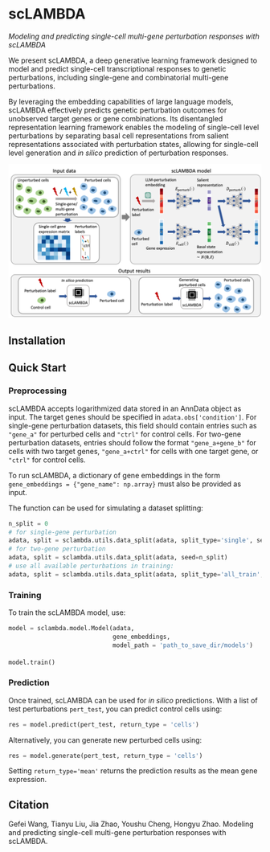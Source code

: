 # scLAMBDA

*Modeling and predicting single-cell multi-gene perturbation responses with scLAMBDA*

We present scLAMBDA, a deep generative learning framework designed to model and predict single-cell transcriptional responses to genetic perturbations, including single-gene and combinatorial multi-gene perturbations. 

By leveraging the embedding capabilities of large language models, scLAMBDA effectively predicts genetic perturbation outcomes for unobserved target genes or gene combinations. Its disentangled representation learning framework enables the modeling of single-cell level perturbations by separating basal cell representations from salient representations associated with perturbation states, allowing for single-cell level generation and *in silico* prediction of perturbation responses. 

![scLAMBDA_overview](https://github.com/gefeiwang/scLAMBDA/blob/main/demos/overview.png)

## Installation

## Quick Start

### Preprocessing
scLAMBDA accepts logarithmized data stored in an AnnData object as input. The target genes should be specified in `adata.obs['condition']`. For single-gene perturbation datasets, this field should contain entries such as `"gene_a"` for perturbed cells and `"ctrl"` for control cells. For two-gene perturbation datasets, entries should follow the format `"gene_a+gene_b"` for cells with two target genes, `"gene_a+ctrl"` for cells with one target gene, or `"ctrl"` for control cells.

To run scLAMBDA, a dictionary of gene embeddings in the form `gene_embeddings = {"gene_name": np.array}` must also be provided as input.

The function can be used for simulating a dataset splitting:
```python
n_split = 0
# for single-gene perturbation
adata, split = sclambda.utils.data_split(adata, split_type='single', seed=n_split)
# for two-gene perturbation
adata, split = sclambda.utils.data_split(adata, seed=n_split)
# use all available perturbations in training:
adata, split = sclambda.utils.data_split(adata, split_type='all_train', seed=n_split)
```
### Training
To train the scLAMBDA model, use:
```python
model = sclambda.model.Model(adata, 
                             gene_embeddings,
                             model_path = 'path_to_save_dir/models')

model.train()
```
### Prediction
Once trained, scLAMBDA can be used for *in silico* predictions. With a list of test perturbations `pert_test`, you can predict control cells using:
```python
res = model.predict(pert_test, return_type = 'cells')
```
Alternatively, you can generate new perturbed cells using:
```python
res = model.generate(pert_test, return_type = 'cells')
```
Setting `return_type='mean'` returns the prediction results as the mean gene expression.
## Citation
Gefei Wang, Tianyu Liu, Jia Zhao, Youshu Cheng, Hongyu Zhao. Modeling and predicting single-cell multi-gene perturbation responses with scLAMBDA.
